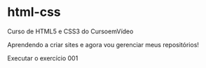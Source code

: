 # html-css
 Curso de HTML5 e CSS3 do CursoemVídeo

 Aprendendo a criar sites e agora vou gerenciar meus repositórios!

 <a src="https://charlesson-mp.github.io/html-css/exercicios/ex001/index.html">Executar o exercício 001</a>
